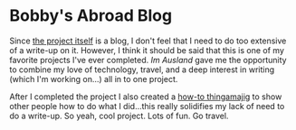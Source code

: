 # Bobby's Abroad Blog

Since [the project itself](https://bobbylcraig.com/im-ausland/) is a blog, I don't feel that I need to do too extensive of a write-up on it. However, I think it should be said that this is one of my favorite projects I've ever completed. _Im Ausland_ gave me the opportunity to combine my love of technology, travel, and a deep interest in writing (which I'm working on...) all in to one project.

After I completed the project I also created a [how-to thingamajig](https://medium.com/@bobbylcraig/interactive-map-blog-study-abroad-project-ef87e3e938fb) to show other people how to do what I did...this really solidifies my lack of need to do a write-up. So yeah, cool project. Lots of fun. Go travel.
